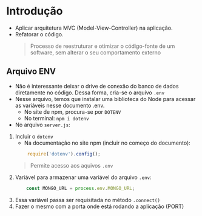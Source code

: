 # Introdução
- Aplicar arquitetura MVC (Model-View-Controller) na aplicação.
- Refatorar o código.
    > Processo de reestruturar e otimizar o código-fonte de um software, sem alterar o seu comportamento externo

## Arquivo ENV
- Não é interessante deixar o drive de conexão do banco de dados diretamente no código. Dessa forma, cria-se o arquivo `.env`
- Nesse arquivo, temos que instalar uma biblioteca do Node para acessar as variáveis nesse documento .env.
    - No site de npm, procura-se por `DOTENV`
    - No terminal: `npm i dotenv`
- No arquivo `server.js`:
1. Incluir o `dotenv`
    - Na documentação no site npm (incluir no começo do documento):
        ~~~javascript
         require('dotenv').config();
        ~~~
    > Permite acesso aos aquivos `.env`
2. Variável para armazenar uma variável do arquivo `.env`:
    ~~~javascript
        const MONGO_URL = process.env.MONGO_URL;
    ~~~
3. Essa variável passa ser requisitada no método `.connect()`
4. Fazer o mesmo com a porta onde está rodando a aplicação (PORT)

